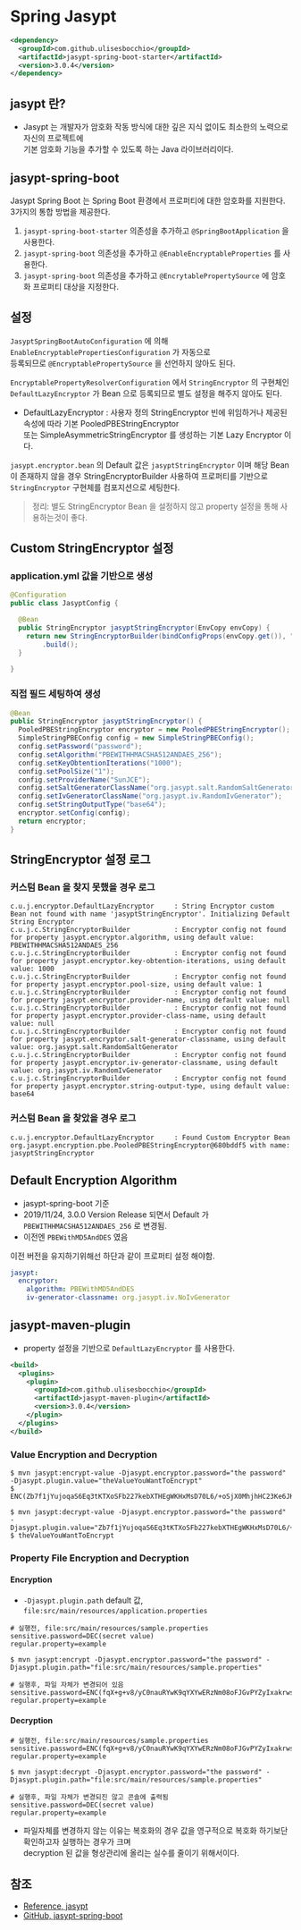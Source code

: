 # Spring Jasypt

```xml
<dependency>
  <groupId>com.github.ulisesbocchio</groupId>
  <artifactId>jasypt-spring-boot-starter</artifactId>
  <version>3.0.4</version>
</dependency>
```

## jasypt 란?

- Jasypt 는 개발자가 암호화 작동 방식에 대한 깊은 지식 없이도 최소한의 노력으로 자신의 프로젝트에   
  기본 암호화 기능을 추가할 수 있도록 하는 Java 라이브러리이다.

## jasypt-spring-boot

Jasypt Spring Boot 는 Spring Boot 환경에서 프로퍼티에 대한 암호화를 지원한다.
3가지의 통합 방법을 제공한다.

1. `jasypt-spring-boot-starter` 의존성을 추가하고 `@SpringBootApplication` 을 사용한다.
2. `jasypt-spring-boot` 의존성을 추가하고 `@EnableEncryptableProperties` 를 사용한다.
3. `jasypt-spring-boot` 의존성을 추가하고 `@EncrytablePropertySource` 에 암호화 프로퍼티 대상을 지정한다.

## 설정

`JasyptSpringBootAutoConfiguration` 에 의해 `EnableEncryptablePropertiesConfiguration` 가 자동으로  
등록되므로 `@EncryptablePropertySource` 을 선언하지 않아도 된다.

`EncryptablePropertyResolverConfiguration` 에서 `StringEncryptor` 의 구현체인   
`DefaultLazyEncryptor` 가 Bean 으로 등록되므로 별도 설정을 해주지 않아도 된다.

- DefaultLazyEncryptor : 사용자 정의 StringEncryptor 빈에 위임하거나 제공된 속성에 따라 기본 PooledPBEStringEncryptor   
  또는 SimpleAsymmetricStringEncryptor 를 생성하는 기본 Lazy Encryptor 이다.

`jasypt.encryptor.bean` 의 Default 값은 `jasyptStringEncryptor` 이며 해당 Bean 이 존재하지 않을 경우
StringEncryptorBuilder 사용하여 프로퍼티를 기반으로 `StringEncryptor` 구현체를 컴포지션으로 세팅한다.

> 정리: 별도 StringEncryptor Bean 을 설정하지 않고 property 설정을 통해 사용하는것이 좋다.  

## Custom StringEncryptor 설정

### application.yml 값을 기반으로 생성

```java
@Configuration
public class JasyptConfig {

  @Bean
  public StringEncryptor jasyptStringEncryptor(EnvCopy envCopy) {
    return new StringEncryptorBuilder(bindConfigProps(envCopy.get()), "jasypt.encryptor")
        .build();
  }
  
}
```

### 직접 필드 세팅하여 생성

```java
@Bean
public StringEncryptor jasyptStringEncryptor() {
  PooledPBEStringEncryptor encryptor = new PooledPBEStringEncryptor();
  SimpleStringPBEConfig config = new SimpleStringPBEConfig();
  config.setPassword("password");
  config.setAlgorithm("PBEWITHHMACSHA512ANDAES_256");
  config.setKeyObtentionIterations("1000");
  config.setPoolSize("1");
  config.setProviderName("SunJCE");
  config.setSaltGeneratorClassName("org.jasypt.salt.RandomSaltGenerator");
  config.setIvGeneratorClassName("org.jasypt.iv.RandomIvGenerator");
  config.setStringOutputType("base64");
  encryptor.setConfig(config);
  return encryptor;
}
```

## StringEncryptor 설정 로그

### 커스텀 Bean 을 찾지 못했을 경우 로그

```text
c.u.j.encryptor.DefaultLazyEncryptor     : String Encryptor custom Bean not found with name 'jasyptStringEncryptor'. Initializing Default String Encryptor
c.u.j.c.StringEncryptorBuilder           : Encryptor config not found for property jasypt.encryptor.algorithm, using default value: PBEWITHHMACSHA512ANDAES_256
c.u.j.c.StringEncryptorBuilder           : Encryptor config not found for property jasypt.encryptor.key-obtention-iterations, using default value: 1000
c.u.j.c.StringEncryptorBuilder           : Encryptor config not found for property jasypt.encryptor.pool-size, using default value: 1
c.u.j.c.StringEncryptorBuilder           : Encryptor config not found for property jasypt.encryptor.provider-name, using default value: null
c.u.j.c.StringEncryptorBuilder           : Encryptor config not found for property jasypt.encryptor.provider-class-name, using default value: null
c.u.j.c.StringEncryptorBuilder           : Encryptor config not found for property jasypt.encryptor.salt-generator-classname, using default value: org.jasypt.salt.RandomSaltGenerator
c.u.j.c.StringEncryptorBuilder           : Encryptor config not found for property jasypt.encryptor.iv-generator-classname, using default value: org.jasypt.iv.RandomIvGenerator
c.u.j.c.StringEncryptorBuilder           : Encryptor config not found for property jasypt.encryptor.string-output-type, using default value: base64
```

### 커스텀 Bean 을 찾았을 경우 로그

```text
c.u.j.encryptor.DefaultLazyEncryptor     : Found Custom Encryptor Bean org.jasypt.encryption.pbe.PooledPBEStringEncryptor@680bddf5 with name: jasyptStringEncryptor
```

## Default Encryption Algorithm

- jasypt-spring-boot 기준
- 2019/11/24, 3.0.0 Version Release 되면서 Default 가 `PBEWITHHMACSHA512ANDAES_256` 로 변경됨.
- 이전엔 `PBEWithMD5AndDES` 였음

이전 버전을 유지하기위해선 하단과 같이 프로퍼티 설정 해야함.

```yaml
jasypt:
  encryptor:
    algorithm: PBEWithMD5AndDES
    iv-generator-classname: org.jasypt.iv.NoIvGenerator
```

## jasypt-maven-plugin

- property 설정을 기반으로 `DefaultLazyEncryptor` 를 사용한다.

```xml
<build>
  <plugins>
    <plugin>
      <groupId>com.github.ulisesbocchio</groupId>
      <artifactId>jasypt-maven-plugin</artifactId>
      <version>3.0.4</version>
    </plugin>
  </plugins>
</build>
```

### Value Encryption and Decryption

```shell
$ mvn jasypt:encrypt-value -Djasypt.encryptor.password="the password" -Djasypt.plugin.value="theValueYouWantToEncrypt"
$ ENC(Zb7f1jYujoqaS6Eq3tKTXoSFb227kebXTHEgWKHxMsD70L6/+oSjX0MhjhHC23Ke6JKawBIPxsJCnZlqOqmFKw==)

$ mvn jasypt:decrypt-value -Djasypt.encryptor.password="the password" -Djasypt.plugin.value="Zb7f1jYujoqaS6Eq3tKTXoSFb227kebXTHEgWKHxMsD70L6/+oSjX0MhjhHC23Ke6JKawBIPxsJCnZlqOqmFKw=="
$ theValueYouWantToEncrypt
```

### Property File Encryption and Decryption

#### Encryption

- `-Djasypt.plugin.path` default 값, `file:src/main/resources/application.properties`

```properties
# 실행전, file:src/main/resources/sample.properties
sensitive.password=DEC(secret value)
regular.property=example
```

```shell
$ mvn jasypt:encrypt -Djasypt.encryptor.password="the password" -Djasypt.plugin.path="file:src/main/resources/sample.properties"
```

```properties
# 실행후, 파일 자체가 변경되어 있음
sensitive.password=ENC(fqX+g+v8/yC0nauRYwK9qYXYwERzNm08oFJGvPYZyIxakrws6/e2bgSynWRfyFTZ)
regular.property=example
```

#### Decryption

```properties
# 실행전, file:src/main/resources/sample.properties
sensitive.password=ENC(fqX+g+v8/yC0nauRYwK9qYXYwERzNm08oFJGvPYZyIxakrws6/e2bgSynWRfyFTZ)
regular.property=example
```

```shell
$ mvn jasypt:decrypt -Djasypt.encryptor.password="the password" -Djasypt.plugin.path="file:src/main/resources/sample.properties"
```

```properties
# 실행후, 파일 자체가 변경되진 않고 콘솔에 출력됨
sensitive.password=DEC(secret value)
regular.property=example
```

- 파일자체를 변경하지 않는 이유는 복호화의 경우 값을 영구적으로 복호화 하기보단 확인하고자 실행하는 경우가 크며  
  decryption 된 값을 형상관리에 올리는 실수를 줄이기 위해서이다.

## 참조

- [Reference, jasypt](http://www.jasypt.org/)
- [GitHub, jasypt-spring-boot](https://github.com/ulisesbocchio/jasypt-spring-boot)
